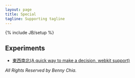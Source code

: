 ```yaml
---
layout: page
title: Special
tagline: Supporting tagline
---
```

{% include JB/setup %}

<h2>Experiments</h2>
<ul class="posts">
    <li><a href="/special/hlss.html" target="_blank">東西南北(A quick way to make a decision, webkit support)</a></li>
</ul>

*All Rights Reserved by Benny Chia.*